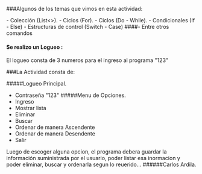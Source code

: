 

<p>
###Algunos de los temas que vimos en esta actividad:
</p>
- Colección (List<>).
- Ciclos (For).
- Ciclos (Do - While). 
- Condicionales (If - Else)
- Estructuras de control (Switch - Case)
####- Entre otros comandos

#### Se realizo un Logueo :
El logueo consta de 3 numeros para el ingreso al programa "123"

###La Actividad consta de:

#####Logueo Principal.
- Contraseña "123"
#####Menu de Opciones.
- Ingreso
- Mostrar lista
- Eliminar
- Buscar
- Ordenar de manera Ascendente
- Ordenar de manera Desendente
- Salir


Luego de escoger alguna opcion, el programa debera guardar la información suministrada por el usuario, poder listar esa inormacion y poder eliminar, buscar y ordenarla segun lo reuerido...
######Carlos Ardila.
